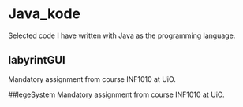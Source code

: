# Java_kode
Selected code I have written with Java as the programming language.


## labyrintGUI 
Mandatory assignment from course INF1010 at UiO. 

##legeSystem 
Mandatory assignment from course INF1010 at UiO.
